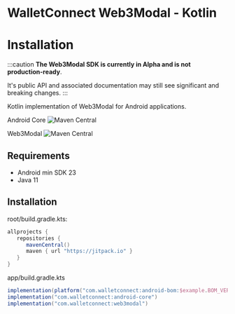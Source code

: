 # **WalletConnect Web3Modal - Kotlin**

# Installation

:::caution
**The Web3Modal SDK is currently in Alpha and is not production-ready**.

It's public API and associated documentation may still see significant and breaking changes.
:::

Kotlin implementation of Web3Modal for Android applications.

Android Core ![Maven Central](https://img.shields.io/maven-central/v/com.walletconnect/android-core)

Web3Modal ![Maven Central](https://img.shields.io/maven-central/v/com.walletconnect/web3modal)

## Requirements

* Android min SDK 23
* Java 11

## Installation
root/build.gradle.kts:
```gradle
allprojects {
   repositories {
      mavenCentral()
      maven { url "https://jitpack.io" }
   }
}
```

app/build.gradle.kts

```gradle
implementation(platform("com.walletconnect:android-bom:$example.BOM_VERSION"))
implementation("com.walletconnect:android-core")
implementation("com.walletconnect:web3modal")
```

